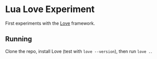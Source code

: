 # Lua Love Experiment

First experiments with the [Love](https://love2d.org/) framework.

## Running

Clone the repo, install Love (test with `love --version`), then run `love .`.
